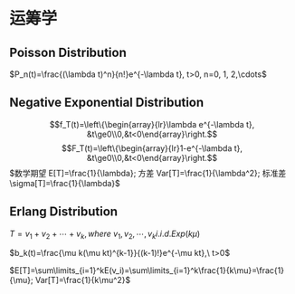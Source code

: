 # 运筹学

## Poisson Distribution

$P_n(t)=\frac{(\lambda t)^n}{n!}e^{-\lambda t}, t>0, n=0, 1, 2,\cdots$

## Negative Exponential Distribution

$$f_T(t)=\left\{\begin{array}{lr}\lambda e^{-\lambda t}, &t\ge0\\0,&t<0\end{array}\right.$$
$$F_T(t)=\left\{\begin{array}{lr}1-e^{-\lambda t}, &t\ge0\\0,&t<0\end{array}\right.$$
$数学期望 E[T]=\frac{1}{\lambda}; 方差 Var[T]=\frac{1}{\lambda^2}; 标准差\sigma[T]=\frac{1}{\lambda}$

## Erlang Distribution

$T=v_1+v_2+\cdots+v_k, where\ v_1, v_2, \cdots, v_k i.i.d. Exp(k\mu)$

$b_k(t)=\frac{\mu k(\mu kt)^{k-1}}{(k-1)!}e^{-\mu kt},\ t>0$

$E[T]=\sum\limits_{i=1}^kE(v_i)=\sum\limits_{i=1}^k\frac{1}{k\mu}=\frac{1}{\mu}; Var[T]=\frac{1}{k\mu^2}$